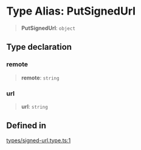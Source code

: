 # Type Alias: PutSignedUrl

> **PutSignedUrl**: `object`

## Type declaration

### remote

> **remote**: `string`

### url

> **url**: `string`

## Defined in

[types/signed-url.type.ts:1](https://github.com/LabO8/nestjs-s3/blob/1543c2d00f94450144b62a41101481b695225e3d/src/types/signed-url.type.ts#L1)
